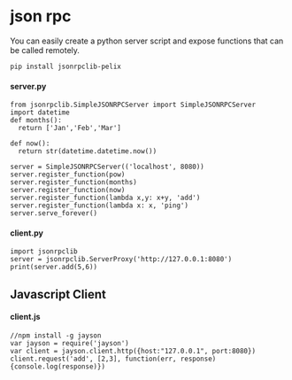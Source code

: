 # json rpc

You can easily create a python server script and expose functions that can be called remotely.

`pip install jsonrpclib-pelix`
#### server.py
```
from jsonrpclib.SimpleJSONRPCServer import SimpleJSONRPCServer
import datetime
def months():
  return ['Jan','Feb','Mar']

def now():
  return str(datetime.datetime.now())

server = SimpleJSONRPCServer(('localhost', 8080))
server.register_function(pow)
server.register_function(months)
server.register_function(now)
server.register_function(lambda x,y: x+y, 'add')
server.register_function(lambda x: x, 'ping')
server.serve_forever()
```

#### client.py
```
import jsonrpclib
server = jsonrpclib.ServerProxy('http://127.0.0.1:8080')
print(server.add(5,6))
```

## Javascript Client

#### client.js
```
//npm install -g jayson
var jayson = require('jayson')
var client = jayson.client.http({host:"127.0.0.1", port:8080})
client.request('add', [2,3], function(err, response) {console.log(response)})
```